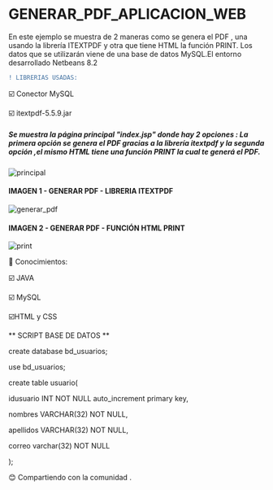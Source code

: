 # GENERAR_PDF_APLICACION_WEB
En este ejemplo se muestra de 2 maneras como se genera el PDF , una usando la librería  ITEXTPDF  y otra que tiene HTML la función PRINT. Los datos que se utilizarán viene de una base de datos MySQL.El entorno desarrollado Netbeans 8.2

```diff
! LIBRERIAS USADAS:
```

:ballot_box_with_check: Conector MySQL

:ballot_box_with_check: itextpdf-5.5.9.jar

##### Se muestra la página principal "index.jsp" donde hay 2 opciones : La primera opción se genera el PDF gracias a la librería itextpdf y la segunda opción ,el mismo HTML tiene una función PRINT la cual te generá el PDF.
![principal](https://user-images.githubusercontent.com/71619972/103463824-4f8cda80-4cfd-11eb-8ece-02cb8be4ef52.PNG)
#### IMAGEN 1 - GENERAR PDF - LIBRERIA ITEXTPDF
![generar_pdf](https://user-images.githubusercontent.com/71619972/103463825-5b789c80-4cfd-11eb-9e32-b193260f9949.PNG)
#### IMAGEN 2 - GENERAR PDF - FUNCIÓN HTML PRINT 
![print](https://user-images.githubusercontent.com/71619972/103463828-5fa4ba00-4cfd-11eb-90e9-b043bf898e6e.PNG)

:memo: Conocimientos:

:ballot_box_with_check: JAVA

:ballot_box_with_check: MySQL

:ballot_box_with_check:HTML y CSS

** SCRIPT BASE DE DATOS **

create database bd_usuarios;

use bd_usuarios;

create table usuario(

idusuario INT NOT NULL auto_increment primary key,

nombres VARCHAR(32) NOT NULL,

apellidos VARCHAR(32) NOT NULL,

correo varchar(32) NOT NULL

);

:blush: Compartiendo con la comunidad .


